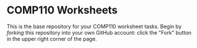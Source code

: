 # COMP110 Worksheets

This is the base repository for your COMP110 worksheet tasks. Begin by *forking* this repository into your own GitHub account: click the "Fork" button in the upper right corner of the page.
